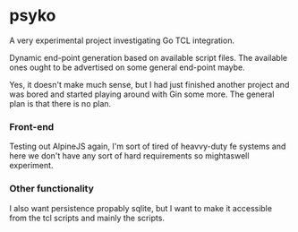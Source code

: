 # psyko

A very experimental project investigating Go TCL integration.

Dynamic end-point generation based on available script files. The available
ones ought to be advertised on some general end-point maybe.

Yes, it doesn't make much sense, but I had just finished another project
and was bored and started playing around with Gin some more. The general
plan is that there is no plan.

### Front-end

Testing out AlpineJS again, I'm sort of tired of heavvy-duty fe systems and here
we don't have any sort of hard requirements so mightaswell experiment.

### Other functionality
I also want persistence propably sqlite, but I want to make it accessible from
the tcl scripts and mainly the scripts.
